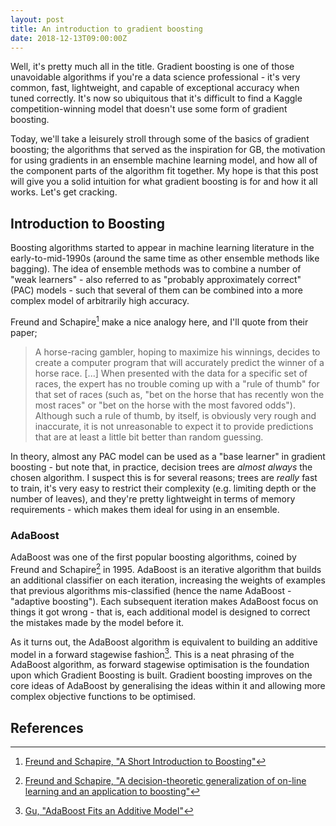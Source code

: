 ```yaml
---
layout: post
title: An introduction to gradient boosting
date: 2018-12-13T09:00:00Z
---
```


Well, it's pretty much all in the title. Gradient boosting is one of those
unavoidable algorithms if you're a data science professional - it's very
common, fast, lightweight, and capable of exceptional accuracy when tuned
correctly. It's now so ubiquitous that it's difficult to find a Kaggle
competition-winning model that doesn't use some form of gradient boosting.

<!-- more -->

Today, we'll take a leisurely stroll through some of the basics of gradient
boosting; the algorithms that served as the inspiration for GB, the motivation
for using gradients in an ensemble machine learning model, and how all of the
component parts of the algorithm fit together. My hope is that this post will
give you a solid intuition for what gradient boosting is for and how it all
works. Let's get cracking.


## Introduction to Boosting

Boosting algorithms started to appear in machine learning literature in the
early-to-mid-1990s (around the same time as other ensemble methods like
bagging). The idea of ensemble methods was to combine a number of "weak
learners" - also referred to as "probably approximately correct" (PAC) models -
such that several of them can be combined into a more complex model of
arbitrarily high accuracy.

Freund and Schapire[^1] make a nice analogy here, and I'll quote from their
paper;

> A horse-racing gambler, hoping to maximize his winnings, decides to create a
> computer program that will accurately predict the winner of a horse race.
> [...]
> When presented with the data for a specific set of races, the expert has no
> trouble coming up with a "rule of thumb" for that set of races (such as, "bet
> on the horse that has recently won the most races" or "bet on the horse with
> the most favored odds"). Although such a rule of thumb, by itself, is
> obviously very rough and inaccurate, it is not unreasonable to expect it to
> provide predictions that are at least a little bit better than random
> guessing.

In theory, almost any PAC model can be used as a "base learner" in gradient
boosting - but note that, in practice, decision trees are *almost always* the
chosen algorithm. I suspect this is for several reasons; trees are *really*
fast to train, it's very easy to restrict their complexity (e.g. limiting depth
or the number of leaves), and they're pretty lightweight in terms of memory
requirements - which makes them ideal for using in an ensemble.


### AdaBoost

AdaBoost was one of the first popular boosting algorithms, coined by Freund and
Schapire[^2] in 1995. AdaBoost is an iterative algorithm that builds an
additional classifier on each iteration, increasing the weights of examples
that previous algorithms mis-classified (hence the name AdaBoost - "adaptive
boosting"). Each subsequent iteration makes AdaBoost focus on things it got
wrong - that is, each additional model is designed to correct the mistakes made
by the model before it.

As it turns out, the AdaBoost algorithm is equivalent to building an additive
model in a forward stagewise fashion[^3]. This is a neat phrasing of the
AdaBoost algorithm, as forward stagewise optimisation is the foundation upon
which Gradient Boosting is built. Gradient boosting improves on the core ideas
of AdaBoost by generalising the ideas within it and allowing more complex
objective functions to be optimised.


## References

[^1]: [Freund and Schapire, "A Short Introduction to Boosting"][1]
[^2]: [Freund and Schapire, "A decision-theoretic generalization of on-line learning and an application to boosting"][2]
[^3]: [Gu, "AdaBoost Fits an Additive Model"][3]

[1]: https://web.archive.org/web/20180403173111/https://cseweb.ucsd.edu/~yfreund/papers/IntroToBoosting.pdf
[2]: https://web.archive.org/web/20180820053835/https://cseweb.ucsd.edu/~yfreund/papers/adaboost.pdf
[3]: https://web.archive.org/web/20151106135151/http://www.cs.cmu.edu/~epxing/Class/10701-08s/recitation/boosting.pdf
